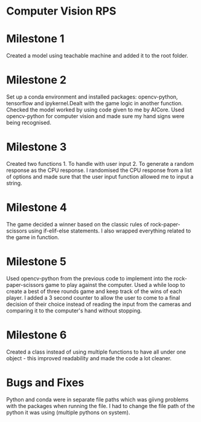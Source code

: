 # Computer Vision RPS

# Milestone 1
Created a model using teachable machine and added it to the root folder.

# Milestone 2
Set up a conda environment and installed packages: opencv-python, tensorflow and ipykernel.Dealt with the game logic in another function. Checked the model worked by using code given to me by AICore. Used opencv-python for computer vision and made sure my hand signs were being recognised. 

# Milestone 3
Created two functions 1. To handle with user input 2. To generate a random response as the CPU response. I randomised the CPU response from a list of options and made sure that the user input function allowed me to input a string. 

# Milestone 4
The game decided a winner based on the classic rules of rock-paper-scissors using if-elif-else statements. I also wrapped everything related to the game in function. 

# Milestone 5
Used opencv-python from the previous code to implement into the rock-paper-scissors game to play against the computer. Used a while loop to create a best of three rounds game and keep track of the wins of each player. I added a 3 second counter to allow the user to come to a final decision of their choice instead of reading the input from the cameras and comparing it to the computer's hand without stopping.

# Milestone 6
Created a class instead of using multiple functions to have all under one object - this improved readability and made the code a lot cleaner.

# Bugs and Fixes
Python and conda were in separate file paths which was giivng problems with the packages when running the file. I had to change the file path of the python it was using (multiple pythons on system).
